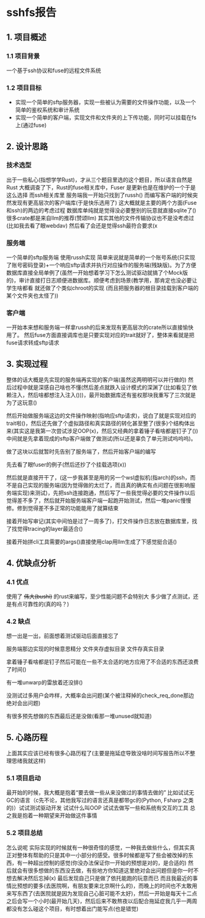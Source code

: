 # sshfs报告

## 1. 项目概述

### 1.1 项目背景
一个基于ssh协议和fuse的远程文件系统

### 1.2 项目目标
- 实现一个简单的sftp服务器，实现一些被认为需要的文件操作功能，以及一个简单的鉴权系统和审计系统
- 实现一个简单的客户端，实现文件和文件夹的上下传功能，同时可以挂载在fs上(通过fuse)

## 2. 设计思路
### 技术选型
出于一些私心(指想学学Rust)，才从三个题目里选的这个题目，所以语言自然是Rust
大概调查了下，Rust的fuse相关库中，Fuser 是更新也是在维护的一个于是这么选择
而ssh相关库里 服务端我一开始只找到了russh()
而编写客户端的时候突然发现有更高层次的客户端库(于是快乐选用了)
这大概就是主要的两个方面(Fuse和ssh)的两边的考虑过程
数据库单纯就是觉得没必要整别的玩意就直接sqlite了()
很多crate都是来自llm的推荐(赞颂llm)
其实其他的文件传输协议也不是没考虑过 (比如我去看了眼webdav) 然后看了会还是觉得ssh最符合要求(x

### 服务端
一个简单的sftp服务端 使用russh实现 简单来说就是简单的一个账号系统(只实现了账号密码登录)+一个响应sftp请求并执行对应操作的服务端(残缺版)。为了方便数据库直接全局单例了(虽然一开始想着学习下怎么测试驱动就搞了个Mock版的)，审计直接打日志顺便进数据库。顺便考虑到场景(教学用，那肯定也没必要让学生啥都看 就还做了个类似chroot的实现 (而且把服务器的根目录挂载到客户端的某个文件夹也太怪了))

### 客户端
一开始本来想和服务端一样拿russh的后来发现有更高层次的crate所以直接愉快用了。
然后fuse方面直接调库也是只要实现对应的trait就好了，整体来看就是把fuse请求转成sftp请求

## 3. 实现过程

整体的话大概是先实现的服务端再实现的客户端(虽然这两明明可以并行做的)
然后过程中就是深感自己啥也不懂(然后差点就跌入设计模式的深渊了(比如看见了依赖注入，然后啥都想注入注入()))，最开始数据库还有鉴权那块我重写了三次就是为了这玩意()

然后开始做服务端这边的文件操作映射(指响应sftp请求)，说白了就是实现对应的trait啦()，然后还先做了个虚拟路径和真实路径的转化甚至整了(很多)个结构体出来(其实这是我第一次尝试涉足OOP(x)，然后又经典的拿着锤子看啥都是钉子了())中间就是先拿着现成的sftp客户端做了做测试(所以还是辜负了单元测试呜呜呜)。

做了这块以后就暂时先告别了服务端了，然后开始客户端的编写

先去看了眼fuser的例子(然后还抄了个挂载选项(x))

然后就是直接开干了，(这一步我甚至是用的另一个wsl虚拟机(指arch)的ssh，而不是自己实现的服务端(因为觉得做的太烂了，而且真的确实有点问题在很影响服务端实现)来测试)，先把ssh连接跑通，然后写了一些我觉得必要的文件操作以后觉得差不多了，然后就开始服务端客户端一起跑开始测试，然后一堆panic慢慢修。修到觉得差不多正常的功能能用了就算结束

接着开始写审记(其实中间怕是过了一周多了)，打文件操作日志放在数据库里，找了找觉得tracing的layer最适合()

接着开始拼cli工具需要的args()直接使用clap用llm生成了下感觉挺合适()

## 4. 优缺点分析

### 4.1 优点
使用了 ~~伟大(bushi)~~ 的rust来编写，至少性能问题不会特别大
多少做了点测试，还是有点可靠性的(真的吗？)

### 4.2 缺点
想一出是一出，前面想着测试驱动后面直接忘了

服务端那边实现的时候意思精分 文件夹存虚拟目录 文件存真实目录

拿着锤子看啥都是钉子然后可能在一些不太合适的地方应用了不合适的东西还浪费了时间()

有一堆unwarp的雷放着还没排()

没测试过多用户会咋样，大概率会出问题(某个被注释掉的check_req_done那边绝对会出问题)

有很多预先想做的东西最后还是没做(看那一堆unused就知道)

## 5. 心路历程
上面其实应该已经有很多心路历程了(主要是拖延症导致没啥时间写报告所以不整理思绪我就这样)

### 5.1 项目启动
最开始的时候，我大概是抱着“要去做一些从来没做过的事情去做的”
比如试试无GC的语言（c先不论，其他我写过的语言还真是都带gc的(Python, Fsharp 之类的)）试试测试驱动开发 试试什么叫OOP 试试去做写一些和系统有交互的工具
总之我是抱着一种期望来开始做这件事情

### 5.2 项目总结
怎么说呢
实际实现的时候就有一种很奇怪的感觉，一种我去做些什么，但其实真正对整体有帮助的只是其中一小部分的感受。很多时候都是写了些会被改掉的东西，有一种超出控制的感觉(你没办法保证你一开始的预想是对的，是合适的)
然后就会有很多想做的东西没去做，有些地方你知道这里绝对会出问题但是你一时不想去解决然后忘掉(x)
最后发现自己只是做了依托能跑的玩意而已
而且我最近的事情比预想的要多(去医院啊，有朋友要来北京啊什么的)，而晚上的时间也不太敢用来写东西了(去医院就是因为发现自己心脏可能不太好)，然后一开始是每天十二点之后会写一个小时(最开始几天)，然后后来不敢熬夜以后配合拖延症我几乎一两周都没有怎么碰这个项目，有时想着出门能写点(也是错觉)

